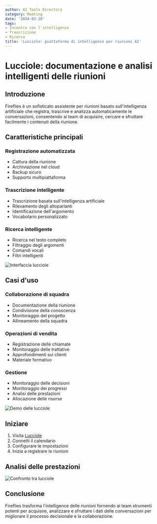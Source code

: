 ```yaml
---
author: AI Tools Directory
category: Meeting
date: '2024-03-20'
tags:
- Incontro con l'intelligenza
- Trascrizione
- Ricerca
title: 'Lucciole: piattaforma di intelligence per riunioni AI'
---
```


# Lucciole: documentazione e analisi intelligenti delle riunioni

## Introduzione

Fireflies è un sofisticato assistente per riunioni basato sull'intelligenza artificiale che registra, trascrive e analizza automaticamente le conversazioni, consentendo ai team di acquisire, cercare e sfruttare facilmente i contenuti della riunione.

## Caratteristiche principali

### Registrazione automatizzata
- Cattura della riunione
- Archiviazione nel cloud
- Backup sicuro
- Supporto multipiattaforma

### Trascrizione intelligente
- Trascrizione basata sull'intelligenza artificiale
- Rilevamento degli altoparlanti
- Identificazione dell'argomento
- Vocabolario personalizzato

### Ricerca intelligente
- Ricerca nel testo completo
- Filtraggio degli argomenti
- Comandi vocali
- Filtri intelligenti

![Interfaccia lucciole](/imgs/fireflies/interface.jpg)

## Casi d'uso

### Collaborazione di squadra
- Documentazione della riunione
- Condivisione della conoscenza
- Monitoraggio del progetto
- Allineamento della squadra

### Operazioni di vendita
- Registrazione delle chiamate
- Monitoraggio delle trattative
- Approfondimenti sui clienti
- Materiale formativo

### Gestione
- Monitoraggio delle decisioni
- Monitoraggio dei progressi
- Analisi delle prestazioni
- Allocazione delle risorse

![Demo delle lucciole](/imgs/fireflies/demo.jpg)

## Iniziare

1. Visita [Lucciole](https://fireflies.ai)
2. Connetti il ​​calendario
3. Configurare le impostazioni
4. Inizia a registrare le riunioni

## Analisi delle prestazioni

![Confronto tra lucciole](/imgs/fireflies/comparison.jpg)

## Conclusione

Fireflies trasforma l'intelligence delle riunioni fornendo ai team strumenti potenti per acquisire, analizzare e sfruttare i dati delle conversazioni per migliorare il processo decisionale e la collaborazione.